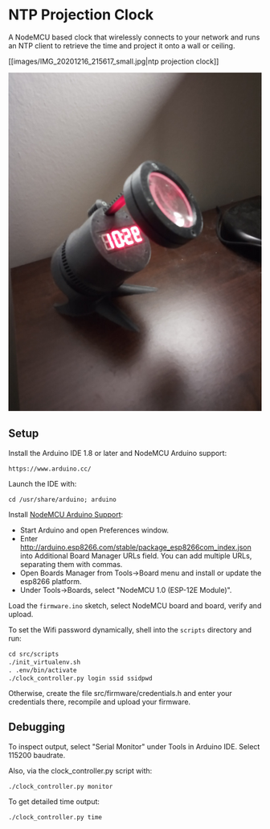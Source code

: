 NTP Projection Clock
====================

A NodeMCU based clock that wirelessly connects to your network and runs
an NTP client to retrieve the time and project it onto a wall or ceiling.

[[images/IMG_20201216_215617_small.jpg|ntp projection clock]]

![Alt text](/images/IMG_20201216_215617_small.jpg?raw=true "Optional Title")

Setup
-----

Install the Arduino IDE 1.8 or later and NodeMCU Arduino support:

    https://www.arduino.cc/

Launch the IDE with:

    cd /usr/share/arduino; arduino

Install [NodeMCU Arduino Support](https://github.com/esp8266/Arduino#installing-with-boards-manager):

* Start Arduino and open Preferences window.
* Enter http://arduino.esp8266.com/stable/package_esp8266com_index.json into Additional Board Manager URLs field. You can add multiple URLs, separating them with commas.
* Open Boards Manager from Tools->Board menu and install or update the esp8266 platform.
* Under Tools->Boards, select "NodeMCU 1.0 (ESP-12E Module)".

Load the `firmware.ino` sketch, select NodeMCU board and board, verify and upload.

To set the Wifi password dynamically, shell into the `scripts` directory and run:

    cd src/scripts
    ./init_virtualenv.sh
    . .env/bin/activate
    ./clock_controller.py login ssid ssidpwd

Otherwise, create the file src/firmware/credentials.h and enter your credentials there, recompile and upload your firmware.

Debugging
---------

To inspect output, select "Serial Monitor" under Tools in Arduino IDE. Select 115200 baudrate.

Also, via the clock_controller.py script with:

    ./clock_controller.py monitor

To get detailed time output:

    ./clock_controller.py time
